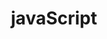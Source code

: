 ---
layout: posts_by_category
categories: javascript
title: javaScript
permalink: /category/javascript
---